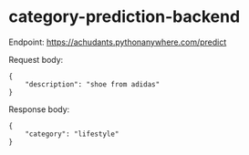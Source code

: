 # category-prediction-backend

Endpoint: https://achudants.pythonanywhere.com/predict

Request body:
```
{
    "description": "shoe from adidas"
}
```

Response body:
```
{
    "category": "lifestyle"
}
```
